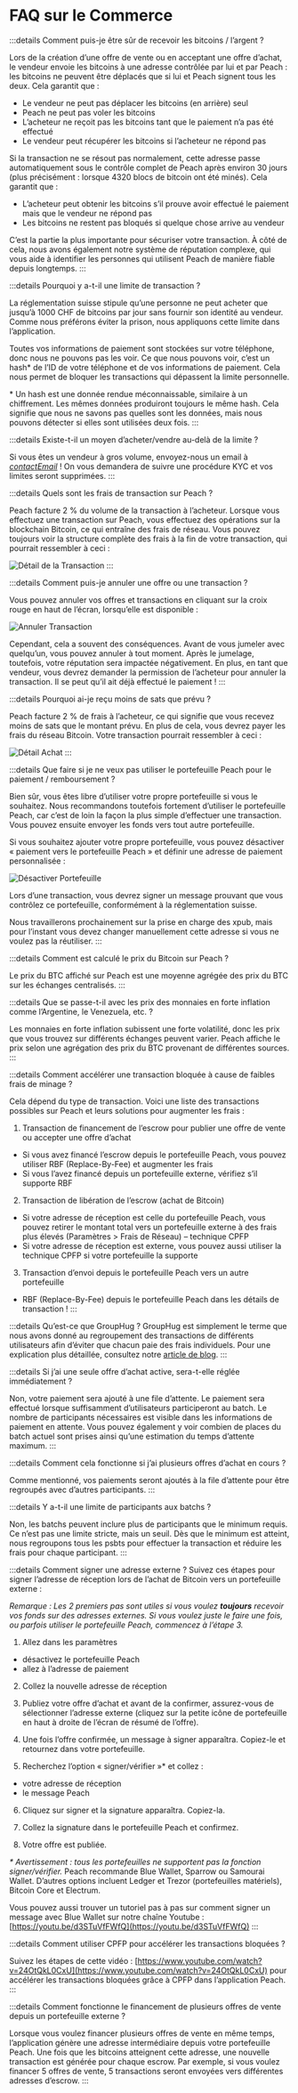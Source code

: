 # FAQ sur le Commerce

:::details Comment puis-je être sûr de recevoir les bitcoins / l’argent ?

Lors de la création d’une offre de vente ou en acceptant une offre d’achat, le vendeur envoie les bitcoins à une adresse contrôlée par lui et par Peach : les bitcoins ne peuvent être déplacés que si lui et Peach signent tous les deux. Cela garantit que :

- Le vendeur ne peut pas déplacer les bitcoins (en arrière) seul
- Peach ne peut pas voler les bitcoins
- L’acheteur ne reçoit pas les bitcoins tant que le paiement n’a pas été effectué
- Le vendeur peut récupérer les bitcoins si l’acheteur ne répond pas

Si la transaction ne se résout pas normalement, cette adresse passe automatiquement sous le contrôle complet de Peach après environ 30 jours (plus précisément : lorsque 4320 blocs de bitcoin ont été minés). Cela garantit que :

- L’acheteur peut obtenir les bitcoins s’il prouve avoir effectué le paiement mais que le vendeur ne répond pas
- Les bitcoins ne restent pas bloqués si quelque chose arrive au vendeur

C’est la partie la plus importante pour sécuriser votre transaction. À côté de cela, nous avons également notre système de réputation complexe, qui vous aide à identifier les personnes qui utilisent Peach de manière fiable depuis longtemps.
:::

:::details Pourquoi y a-t-il une limite de transaction ?

La réglementation suisse stipule qu’une personne ne peut acheter que jusqu’à 1000 CHF de bitcoins par jour sans fournir son identité au vendeur. Comme nous préférons éviter la prison, nous appliquons cette limite dans l’application.

Toutes vos informations de paiement sont stockées sur votre téléphone, donc nous ne pouvons pas les voir. Ce que nous pouvons voir, c’est un hash\* de l’ID de votre téléphone et de vos informations de paiement. Cela nous permet de bloquer les transactions qui dépassent la limite personnelle.

\* Un hash est une donnée rendue méconnaissable, similaire à un chiffrement. Les mêmes données produiront toujours le même hash. Cela signifie que nous ne savons pas quelles sont les données, mais nous pouvons détecter si elles sont utilisées deux fois.
:::

:::details Existe-t-il un moyen d’acheter/vendre au-delà de la limite ?

Si vous êtes un vendeur à gros volume, envoyez-nous un email à [$contactEmail$](mailto:$contactEmail$) !
On vous demandera de suivre une procédure KYC et vos limites seront supprimées.
:::

:::details Quels sont les frais de transaction sur Peach ?

Peach facture 2 % du volume de la transaction à l’acheteur. Lorsque vous effectuez une transaction sur Peach, vous effectuez des opérations sur la blockchain Bitcoin, ce qui entraîne des frais de réseau. Vous pouvez toujours voir la structure complète des frais à la fin de votre transaction, qui pourrait ressembler à ceci :

![Détail de la Transaction](/img/faq/trading/TradeBreakdowns.png)
:::

:::details Comment puis-je annuler une offre ou une transaction ?

Vous pouvez annuler vos offres et transactions en cliquant sur la croix rouge en haut de l’écran, lorsqu’elle est disponible :

![Annuler Transaction](/img/faq/trading/cancel.png)

Cependant, cela a souvent des conséquences. Avant de vous jumeler avec quelqu’un, vous pouvez annuler à tout moment. Après le jumelage, toutefois, votre réputation sera impactée négativement. En plus, en tant que vendeur, vous devrez demander la permission de l’acheteur pour annuler la transaction. Il se peut qu’il ait déjà effectué le paiement !
:::

:::details Pourquoi ai-je reçu moins de sats que prévu ?

Peach facture 2 % de frais à l’acheteur, ce qui signifie que vous recevez moins de sats que le montant prévu. En plus de cela, vous devrez payer les frais du réseau Bitcoin. Votre transaction pourrait ressembler à ceci :

![Détail Achat](/img/faq/trading/TradeBreakdownBuy.png)
:::

:::details Que faire si je ne veux pas utiliser le portefeuille Peach pour le paiement / remboursement ?

Bien sûr, vous êtes libre d’utiliser votre propre portefeuille si vous le souhaitez. Nous recommandons toutefois fortement d’utiliser le portefeuille Peach, car c’est de loin la façon la plus simple d’effectuer une transaction. Vous pouvez ensuite envoyer les fonds vers tout autre portefeuille.

Si vous souhaitez ajouter votre propre portefeuille, vous pouvez désactiver « paiement vers le portefeuille Peach » et définir une adresse de paiement personnalisée :

![Désactiver Portefeuille](/img/faq/trading/disablewallet.png)

Lors d’une transaction, vous devrez signer un message prouvant que vous contrôlez ce portefeuille, conformément à la réglementation suisse.

Nous travaillerons prochainement sur la prise en charge des xpub, mais pour l’instant vous devez changer manuellement cette adresse si vous ne voulez pas la réutiliser.
:::

:::details Comment est calculé le prix du Bitcoin sur Peach ?

Le prix du BTC affiché sur Peach est une moyenne agrégée des prix du BTC sur les échanges centralisés.
:::

:::details Que se passe-t-il avec les prix des monnaies en forte inflation comme l’Argentine, le Venezuela, etc. ?

Les monnaies en forte inflation subissent une forte volatilité, donc les prix que vous trouvez sur différents échanges peuvent varier. Peach affiche le prix selon une agrégation des prix du BTC provenant de différentes sources.
:::

:::details Comment accélérer une transaction bloquée à cause de faibles frais de minage ?

Cela dépend du type de transaction. Voici une liste des transactions possibles sur Peach et leurs solutions pour augmenter les frais :

1. Transaction de financement de l’escrow pour publier une offre de vente ou accepter une offre d’achat

- Si vous avez financé l’escrow depuis le portefeuille Peach, vous pouvez utiliser RBF (Replace-By-Fee) et augmenter les frais
- Si vous l’avez financé depuis un portefeuille externe, vérifiez s’il supporte RBF

2. Transaction de libération de l’escrow (achat de Bitcoin)

- Si votre adresse de réception est celle du portefeuille Peach, vous pouvez retirer le montant total vers un portefeuille externe à des frais plus élevés (Paramètres > Frais de Réseau) – technique CPFP
- Si votre adresse de réception est externe, vous pouvez aussi utiliser la technique CPFP si votre portefeuille la supporte

3. Transaction d’envoi depuis le portefeuille Peach vers un autre portefeuille

- RBF (Replace-By-Fee) depuis le portefeuille Peach dans les détails de transaction !
  :::

:::details Qu’est-ce que GroupHug ?
GroupHug est simplement le terme que nous avons donné au regroupement des transactions de différents utilisateurs afin d’éviter que chacun paie des frais individuels. Pour une explication plus détaillée, consultez notre [article de blog](https://peachbitcoin.com/blog/group-hug).
:::

:::details Si j’ai une seule offre d’achat active, sera-t-elle réglée immédiatement ?

Non, votre paiement sera ajouté à une file d’attente. Le paiement sera effectué lorsque suffisamment d’utilisateurs participeront au batch. Le nombre de participants nécessaires est visible dans les informations de paiement en attente. Vous pouvez également y voir combien de places du batch actuel sont prises ainsi qu’une estimation du temps d’attente maximum.
:::

:::details Comment cela fonctionne si j’ai plusieurs offres d’achat en cours ?

Comme mentionné, vos paiements seront ajoutés à la file d’attente pour être regroupés avec d’autres participants.
:::

:::details Y a-t-il une limite de participants aux batchs ?

Non, les batchs peuvent inclure plus de participants que le minimum requis. Ce n’est pas une limite stricte, mais un seuil. Dès que le minimum est atteint, nous regroupons tous les psbts pour effectuer la transaction et réduire les frais pour chaque participant.
:::

:::details Comment signer une adresse externe ?
Suivez ces étapes pour signer l’adresse de réception lors de l’achat de Bitcoin vers un portefeuille externe :

_Remarque : Les 2 premiers pas sont utiles si vous voulez **toujours** recevoir vos fonds sur des adresses externes. Si vous voulez juste le faire une fois, ou parfois utiliser le portefeuille Peach, commencez à l’étape 3._

1. Allez dans les paramètres

- désactivez le portefeuille Peach
- allez à l’adresse de paiement

2. Collez la nouvelle adresse de réception

3. Publiez votre offre d’achat et avant de la confirmer, assurez-vous de sélectionner l’adresse externe (cliquez sur la petite icône de portefeuille en haut à droite de l’écran de résumé de l’offre).

4. Une fois l’offre confirmée, un message à signer apparaîtra. Copiez-le et retournez dans votre portefeuille.

5. Recherchez l’option « signer/vérifier »\* et collez :

- votre adresse de réception
- le message Peach

6. Cliquez sur signer et la signature apparaîtra. Copiez-la.

7. Collez la signature dans le portefeuille Peach et confirmez.

8. Votre offre est publiée.

_\* Avertissement : tous les portefeuilles ne supportent pas la fonction signer/vérifier._
Peach recommande Blue Wallet, Sparrow ou Samourai Wallet. D’autres options incluent Ledger et Trezor (portefeuilles matériels), Bitcoin Core et Electrum.

Vous pouvez aussi trouver un tutoriel pas à pas sur comment signer un message avec Blue Wallet sur notre chaîne Youtube : [https://youtu.be/d3STuVfFWfQ](https://youtu.be/d3STuVfFWfQ)
:::

:::details Comment utiliser CPFP pour accélérer les transactions bloquées ?

Suivez les étapes de cette vidéo : [https://www.youtube.com/watch?v=24OtQkL0CxU](https://www.youtube.com/watch?v=24OtQkL0CxU) pour accélérer les transactions bloquées grâce à CPFP dans l’application Peach.
:::

:::details Comment fonctionne le financement de plusieurs offres de vente depuis un portefeuille externe ?

Lorsque vous voulez financer plusieurs offres de vente en même temps, l’application génère une adresse intermédiaire depuis votre portefeuille Peach. Une fois que les bitcoins atteignent cette adresse, une nouvelle transaction est générée pour chaque escrow. Par exemple, si vous voulez financer 5 offres de vente, 5 transactions seront envoyées vers différentes adresses d’escrow.
:::
